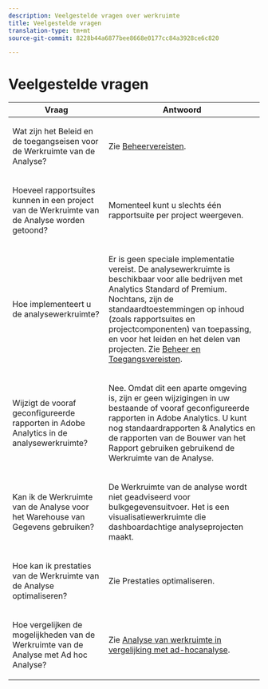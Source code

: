 ```yaml
---
description: Veelgestelde vragen over werkruimte
title: Veelgestelde vragen
translation-type: tm+mt
source-git-commit: 8228b44a6877bee8668e0177cc84a3928ce6c820

---
```



# Veelgestelde vragen

<table id="table_BC4237EC03FF42579CC736498D6654F9"> 
 <thead> 
  <tr> 
   <th colname="col1" class="entry"> Vraag </th> 
   <th colname="col2" class="entry"> Antwoord </th> 
  </tr> 
 </thead>
 <tbody> 
  <tr> 
   <td colname="col1"> <p>Wat zijn het Beleid en de toegangseisen voor de Werkruimte van de Analyse? </p> </td> 
   <td colname="col2"> <p>Zie <a href="/help/analyze/analysis-workspace/workspace-faqs/frequently-asked-questions-analysis-workspace.md"  > Beheervereisten</a>. </p> </td> 
  </tr> 
  <tr> 
   <td colname="col1"> <p>Hoeveel rapportsuites kunnen in een project van de Werkruimte van de Analyse worden getoond? </p> </td> 
   <td colname="col2"> <p>Momenteel kunt u slechts één rapportsuite per project weergeven. </p> </td> 
  </tr> 
  <tr> 
   <td colname="col1"> <p>Hoe implementeert u de analysewerkruimte? </p> </td> 
   <td colname="col2"> <p>Er is geen speciale implementatie vereist. De analysewerkruimte is beschikbaar voor alle bedrijven met Analytics Standard of Premium. Nochtans, zijn de standaardtoestemmingen op inhoud (zoals rapportsuites en projectcomponenten) van toepassing, en voor het leiden en het delen van projecten. Zie <a href="/help/analyze/analysis-workspace/workspace-faqs/frequently-asked-questions-analysis-workspace.md"  > Beheer en Toegangsvereisten</a>. </p> </td> 
  </tr> 
  <tr> 
   <td colname="col1"> <p>Wijzigt de vooraf geconfigureerde rapporten in Adobe Analytics in de analysewerkruimte? </p> </td> 
   <td colname="col2"> <p>Nee. Omdat dit een aparte omgeving is, zijn er geen wijzigingen in uw bestaande of vooraf geconfigureerde rapporten in Adobe Analytics. U kunt nog standaardrapporten &amp; Analytics en de rapporten van de Bouwer van het Rapport gebruiken gebruikend de Werkruimte van de Analyse. </p> </td> 
  </tr> 
  <tr> 
   <td colname="col1"> <p>Kan ik de Werkruimte van de Analyse voor het Warehouse van Gegevens gebruiken? </p> </td> 
   <td colname="col2"> <p>De Werkruimte van de analyse wordt niet geadviseerd voor bulkgegevensuitvoer. Het is een visualisatiewerkruimte die dashboardachtige analyseprojecten maakt. </p> </td> 
  </tr>
  <tr> 
   <td colname="col1"> <p>Hoe kan ik prestaties van de Werkruimte van de Analyse optimaliseren? </p> </td> 
   <td colname="col2"> <p>Zie Prestaties <a href="/help/analyze/analysis-workspace/workspace-faqs/optimizing-performance.md"  ></a>optimaliseren. </p> </td> 
  </tr> 
  <tr> 
   <td colname="col1"> <p>Hoe vergelijken de mogelijkheden van de Werkruimte van de Analyse met Ad hoc Analyse? </p> </td> 
   <td colname="col2"> <p>Zie <a href="/help/analyze/analysis-workspace/workspace-faqs/adhocanalysis-vs-analysisworkspace.md"  > Analyse van werkruimte in vergelijking met ad-hocanalyse</a>. </p> </td> 
  </tr> 
 </tbody> 
</table>


